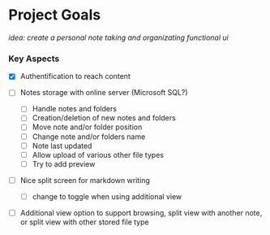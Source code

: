 # Project Goals
*idea: create a personal note taking and organizating functional ui*

### Key Aspects
- [x] Authentification to reach content

- [ ] Notes storage with online server (Microsoft SQL?)
    - [ ] Handle notes and folders
    - [ ] Creation/deletion of new notes and folders
    - [ ] Move note and/or folder position
    - [ ] Change note and/or folders name
    - [ ] Note last updated
    - [ ] Allow upload of various other file types
    - [ ] Try to add preview

- [ ] Nice split screen for markdown writing
    - [ ] change to toggle when using additional view

- [ ] Additional view option to support browsing, split view with another note, or split view with other stored file type
